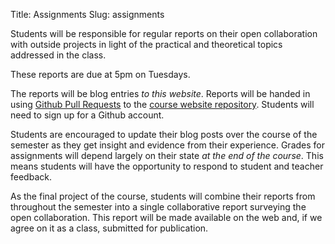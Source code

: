 Title: Assignments
Slug: assignments

Students will be responsible for regular reports on their open collaboration
with outside projects in light of the practical and theoretical topics addressed in the class.

These reports are due at 5pm on Tuesdays.

The reports will be blog entries *to this website*.
Reports will be handed in using [Github Pull Requests](https://help.github.com/articles/using-pull-requests) to the [course website repository](https://github.com/sbenthall/i290m-ocpp-site).
Students will need to sign up for a Github account.

Students are encouraged to update their blog posts over the course of the semester as they get insight and evidence from their experience.  Grades for assignments will depend largely on their state *at the end of the course*.  This means students will have the opportunity to respond to student and teacher feedback.

As the final project of the course, students will combine their reports from
throughout the semester into a single collaborative report surveying the
open collaboration.  This report will be made available on the web and,
if we agree on it as a class, submitted for publication.
